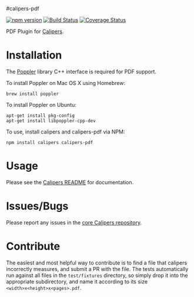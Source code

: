 #calipers-pdf

[![npm version](https://badge.fury.io/js/calipers-pdf.svg)](http://badge.fury.io/js/calipers-pdf) [![Build Status](https://travis-ci.org/calipersjs/calipers-pdf.svg)](https://travis-ci.org/calipersjs/calipers-pdf) [![Coverage Status](https://coveralls.io/repos/calipersjs/calipers-pdf/badge.svg)](https://coveralls.io/r/calipersjs/calipers-pdf)

PDF Plugin for [Calipers](https://github.com/calipersjs/calipers).

# Installation

The [Poppler](http://poppler.freedesktop.org/) library C++ interface is required for PDF support.

To install Poppler on Mac OS X using Homebrew:

```
brew install poppler
```

To install Poppler on Ubuntu:

```
apt-get install pkg-config
apt-get install libpoppler-cpp-dev
```

To use, install calipers and calipers-pdf via NPM:

```
npm install calipers calipers-pdf
```

# Usage

Please see the [Calipers README](https://github.com/calipersjs/calipers) for documentation.

# Issues/Bugs

Please report any issues in the [core Calipers repository](https://github.com/calipersjs/calipers/issues).

# Contribute

The easiest and most helpful way to contribute is to find a file that calipers incorrectly measures, and submit a PR with the file. The tests automatically run against all files in the `test/fixtures` directory, so simply drop it into the appropriate subdirectory, and name it according to its size `<width>x<height>x<pages>.pdf`.
